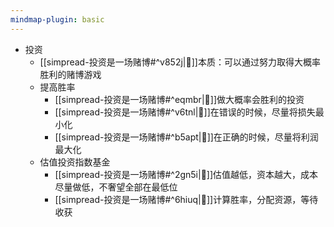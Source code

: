```yaml
---
mindmap-plugin: basic
---
```

- 投资
	-  [[simpread-投资是一场赌博#^v852j|📌]]本质：可以通过努力取得大概率胜利的赌博游戏
	- 提高胜率
		- [[simpread-投资是一场赌博#^eqmbr|📌]]做大概率会胜利的投资
		- [[simpread-投资是一场赌博#^v6tnl|📌]]在错误的时候，尽量将损失最小化
		- [[simpread-投资是一场赌博#^b5apt|📌]]在正确的时候，尽量将利润最大化
	- 估值投资指数基金
		-  [[simpread-投资是一场赌博#^2gn5i|📌]]估值越低，资本越大，成本尽量做低，不奢望全部在最低位
		- [[simpread-投资是一场赌博#^6hiuq|📌]]计算胜率，分配资源，等待收获
